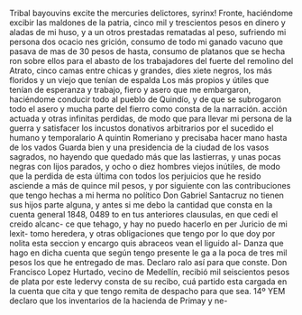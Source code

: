 Tribal bayouvins excite the mercuries delictores, syrinx!
Fronte, haciéndome excibir las maldones de la patria, cinco mil y trescientos pesos en dinero y aladas de mi huso, y a un otros prestadas rematadas al peso, sufriendo mi persona dos ocacio nes grición, consumo de todo mi ganado vacuno que pasava de
mas de 30 pesos de hasta, consumo de platanos que se hecha
ron sobre ellos para el abasto de los trabajadores del fuerte
del remolino del Atrato, cinco camas entre chicas y grandes,
dies xiete negros, los más floridos y un viejo que tenían de espalda
Los más propios y útiles que tenían de esperanza y trabajo, fiero y asero que me embargaron, haciéndome conducir todo al pueblo de Quindío, y de que se subrogaron todo el asero y mucha parte del fierro como consta de la narración.
acción actuada y otras infinitas perdidas,
de modo que para llevar
mi persona de la guerra y satisfacer los incustos donativos
arbitrarios por el sucedido el humano y temporalario A
quintin Romeriano y precisaba hacer mano hasta de los vados
Guarda bien y una presidencia de la ciudad de los vasos sagrados, no hayendo que quedado más que las lastierras, y unas pocas negras con lijos parados, y ocho o diez hombres viejos inútiles, de modo que la perdida de esta última con todos los perjuicios
que he resido asciende a más de quince mil pesos, y por
siguiente con las contribuciones que tengo hechas a mi herma
no político Don Gabriel Santacruz no tienen sus hijos parte
alguna, y antes si me debo la cantidad que consta en la cuenta
general
1848, 0489
to en tus anteriores clausulas, en que cedi el creido alcanc- ce que tehago, y hay no puedo hacerlo en per Juricio de mi lexit- tomo heredera, y otras obligaciones que tengo por lo que doy por nolita esta seccion y encargo quis abraceos vean el liguido al-
Danza que hago en dicha cuenta que según tengo presente le ga a la poca de tres mil pesos los que he entregado de mas. Declaro ralo así para que conste.
Don Francisco Lopez Hurtado, vecino de Medellín, recibió mil seiscientos pesos de plata por este ledervy consta de su recibo, cuá partido esta cargada en la cuenta que cita y que tengo remita de despacho para que sea.
14º YEM declaro que los inventarios de la hacienda de Primay y ne-